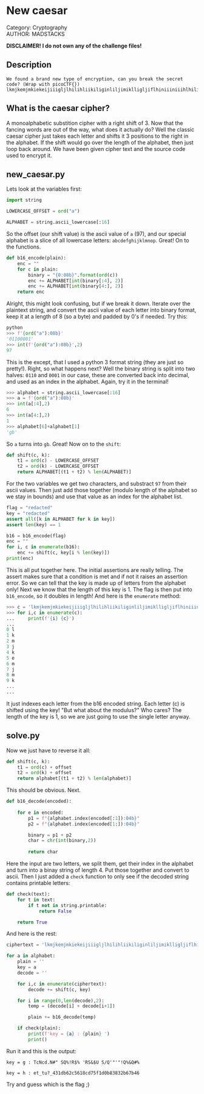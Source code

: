 # New caesar

Category: Cryptography </br>
AUTHOR: MADSTACKS

**DISCLAIMER! I do not own any of the challenge files!**

## Description

```
We found a brand new type of encryption, can you break the secret code? (Wrap with picoCTF{})
lkmjkemjmkiekeijiiigljlhilihliikiliginliljimiklligljiflhiniiiniiihlhilimlhijil
```

## What is the caesar cipher? 

A monoalphabetic substition cipher with a right shift of 3. Now that the fancing words are out of the way, what does it actually do? Well the classic caesar cipher just takes each letter and shifts it 3 positions to the right in the alphabet. If the shift would go over the length of the alphabet, then just loop back around. We have been given cipher text and the source code used to encrypt it.

## new_caesar.py

Lets look at the variables first:
```py
import string

LOWERCASE_OFFSET = ord("a") 

ALPHABET = string.ascii_lowercase[:16]
```
So the offset (our shift value) is the ascii value of `a` (97), and our special alphabet is a slice of all lowercase letters: `abcdefghijklmnop`. Great! On to the functions.
```py
def b16_encode(plain):
	enc = ""
	for c in plain:
		binary = "{0:08b}".format(ord(c))
		enc += ALPHABET[int(binary[:4], 2)]
		enc += ALPHABET[int(binary[4:], 2)]
	return enc
```
Alright, this might look confusing, but if we break it down. Iterate over the plaintext string, and convert the ascii value of each letter into binary format, keep it at a length of 8 (so a byte) and padded by 0's if needed. Try this:
```py
python
>>> f'{ord("a"):08b}'
'01100001'
>>> int(f'{ord("a"):08b}',2)
97
```
This is the except, that I used a python 3 format string (they are just so pretty!). Right, so what happens next? Well the binary string is split into two halves: `0110` and `0001` in our case, these are converted back into decimal, and used as an index in the alphabet. Again, try it in the terminal! 
```python
>>> alphabet = string.ascii_lowercase[:16]
>>> a = f'{ord("a"):08b}'
>>> int(a[:4],2)
6
>>> int(a[4:],2)
1
>>> alphabet[6]+alphabet[1]
'gb'
```
So `a` turns into `gb`. Great! Now on to the `shift`:
```py
def shift(c, k):
	t1 = ord(c) - LOWERCASE_OFFSET
	t2 = ord(k) - LOWERCASE_OFFSET
	return ALPHABET[(t1 + t2) % len(ALPHABET)]
```
For the two variables we get two characters, and substract `97` from their ascii values. Then just add those together (modulo length of the alphabet so we stay in bounds) and use that value as an index for the alphabet list.
```py
flag = "redacted"
key = "redacted"
assert all([k in ALPHABET for k in key])
assert len(key) == 1

b16 = b16_encode(flag)
enc = ""
for i, c in enumerate(b16):
	enc += shift(c, key[i % len(key)])
print(enc)
``` 
This is all put together here. The initial assertions are really telling. The assert makes sure that a condition is met and if not it raises an assertion error. So we can tell that the key is made up of letters from the alphabet only! Next we know that the length of this key is 1. The flag is then put into `b16_encode`, so it doubles in length! And here is the `enumerate` method:
```python
>>> c = 'lkmjkemjmkiekeijiiigljlhilihliikiliginliljimiklligljiflhiniiiniiihlhilimlhijil'
>>> for i,c in enumerate(c):
...     print(f'{i} {c}')
...
0 l
1 k
2 m
3 j
4 k
5 e
6 m
7 j
8 m
9 k
...
...
```
It just indexes each letter from the b16 encoded string. Each letter (c) is shifted using the key! "But what about the modulus?" Who cares? The length of the key is 1, so we are just going to use the single letter anyway.

## solve.py

Now we just have to reverse it all:
```py
def shift(c, k):
	t1 = ord(c) + offset
	t2 = ord(k) + offset
	return alphabet[(t1 + t2) % len(alphabet)]
``` 
This should be obvious. Next.
```py
def b16_decode(encoded):
	
	for e in encoded:
		p1 = f"{alphabet.index(encoded[:1]):04b}"
		p2 = f"{alphabet.index(encoded[1:]):04b}"

		binary = p1 + p2
		char = chr(int(binary,2))
		
		return char
```
Here the input are two letters, we split them, get their index in the alphabet and turn into a binay string of length 4. Put those together and convert to ascii. Then I just added a `check` function to only see if the decoded string contains printable letters:
```py
def check(text):
	for t in text:
		if t not in string.printable:
			return False

	return True
```
And here is the rest:
```py
ciphertext = 'lkmjkemjmkiekeijiiigljlhilihliikiliginliljimiklligljiflhiniiiniiihlhilimlhijil'

for a in alphabet:
	plain = ''
	key = a
	decode = '' 

	for i,c in enumerate(ciphertext):
		decode += shift(c, key)

	for i in range(0,len(decode),2):
		temp = (decode[i] + decode[i+1])

		plain += b16_decode(temp)

	if check(plain):
		print(f'key = {a} : {plain} ')
		print() 
```
Run it and this is the output:
```
key = g : TcNcd.N#" SQ%!R$% 'RS&$U S/Q'"'"!Q%&Q#% 

key = h : et_tu?_431db62c5618cd75f1d0b83832b67b46 
```
Try and guess which is the flag ;)